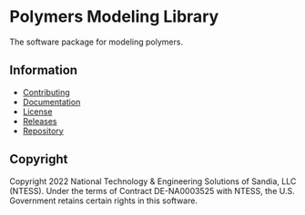 # Polymers Modeling Library

The software package for modeling polymers.

## Information

- [Contributing](https://github.com/sandialabs/Polymers/blob/main/CONTRIBUTING.md)
- [Documentation](https://sandialabs.github.io/Polymers)
- [License](https://github.com/sandialabs/Polymers/blob/main/LICENSE)
- [Releases](https://github.com/sandialabs/Polymers/releases)
- [Repository](https://github.com/sandialabs/Polymers)

## Copyright

Copyright 2022 National Technology & Engineering Solutions of Sandia, LLC (NTESS). Under the terms of Contract DE-NA0003525 with NTESS, the U.S. Government retains certain rights in this software.
